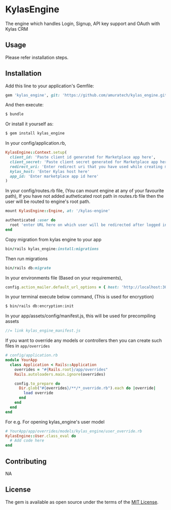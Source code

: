 # KylasEngine
The engine which handles Login, Signup, API key support and OAuth with Kylas CRM

## Usage
Please refer installation steps.

## Installation
Add this line to your application's Gemfile:

```ruby
gem 'kylas_engine', git: 'https://github.com/amuratech/kylas_engine.git'
```

And then execute:
```bash
$ bundle
```

Or install it yourself as:
```bash
$ gem install kylas_engine
```

In your config/application.rb,
```ruby
KylasEngine::Context.setup(
  client_id: 'Paste client id generated for Marketplace app here',
  client_secret: 'Paste client secret generated for Marketplace app here',
  redirect_uri: 'Enter redirect uri that you have used while creating marketplace app',
  kylas_host: 'Enter Kylas host here'
  app_id: 'Enter marketplace app id here'
)
```

In your config/routes.rb file, (You can mount engine at any of your favourite path), If you have not added autheticated root path in routes.rb file then the user will be routed to engine's root path.
```ruby
mount KylasEngine::Engine, at: '/kylas-engine'

authenticated :user do
  root 'enter URL here on which user will be redirected after logged in'
end
```

Copy migration from kylas engine to your app
```ruby
bin/rails kylas_engine:install:migrations
```
Then run migrations
```ruby
bin/rails db:migrate
```

In your environments file (Based on your requirements),
```ruby
config.action_mailer.default_url_options = { host: 'http://localhost:3000' }
```

In your terminal execute below command, (This is used for encryption)
```bash
$ bin/rails db:encryption:init
```

In your app/assets/config/manifest.js, this will be used for precompiling assets
```js
//= link kylas_engine_manifest.js
```

If you want to override any models or controllers then you can create such files in ```app/overrides```
```ruby
# config/application.rb
module YourApp
  class Application < Rails::Application
    overrides = "#{Rails.root}/app/overrides"
    Rails.autoloaders.main.ignore(overrides)

    config.to_prepare do
      Dir.glob("#{overrides}/**/*_override.rb").each do |override|
        load override
      end
    end
  end
end
```

For e.g.
For opening kylas_engine's user model
```ruby
# YourApp/app/overrides/models/kylas_engine/user_override.rb
KylasEngine::User.class_eval do
  # Add code here
end
```

## Contributing
NA

## License
The gem is available as open source under the terms of the [MIT License](https://opensource.org/licenses/MIT).
